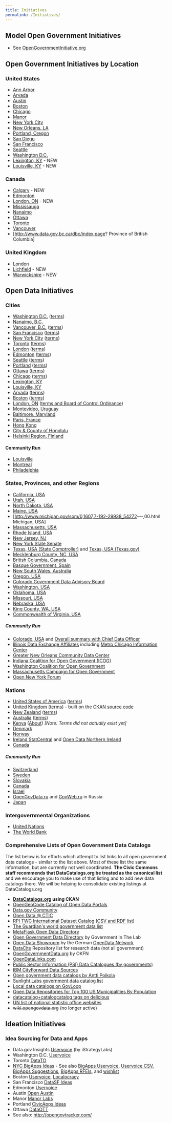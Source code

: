 ```yaml
---
title: Initiatives
permalink: /Initiatives/
---
```


Model Open Government Initiatives
---------------------------------

-   See [OpenGovernmentInitiative.org](http://opengovernmentinitiative.org)

Open Government Initiatives by Location
---------------------------------------

### United States

-   [Ann Arbor](/Ann_Arbor "wikilink")
-   [Arvada](/Arvada "wikilink")
-   [Austin](/Austin "wikilink")
-   [Boston](/Boston "wikilink")
-   [Chicago](/Chicago "wikilink")
-   [Manor](/Manor "wikilink")
-   [New York City](/New_York_City "wikilink")
-   [New Orleans, LA](/New_Orleans,_LA "wikilink")
-   [Portland, Oregon](/Portland,_Oregon "wikilink")
-   [San Diego](/San_Diego "wikilink")
-   [San Francisco](/San_Francisco "wikilink")
-   [Seattle](/Seattle "wikilink")
-   [Washington D.C.](/Washington_D.C. "wikilink")
-   [Lexington, KY](/Lexington,_KY "wikilink") - NEW
-   [Louisville, KY](/Louisville,_KY "wikilink") - NEW

### Canada

-   [Calgary](/Calgary "wikilink") - NEW
-   [Edmonton](/Edmonton "wikilink")
-   [London, ON](/London,_ON "wikilink") - NEW
-   [Mississauga](/Mississauga "wikilink")
-   [Nanaimo](/Nanaimo "wikilink")
-   [Ottawa](/Ottawa "wikilink")
-   [Toronto](/Toronto "wikilink")
-   [Vancouver](/Vancouver "wikilink")
-   [<http://www.data.gov.bc.ca/dbc/index.page>? Province of British Columbia]

### United Kingdom

-   [London](/London "wikilink")
-   [Lichfield](/Lichfield "wikilink") - NEW
-   [Warwickshire](/Warwickshire "wikilink") - NEW

Open Data Initiatives
---------------------

### Cities

-   [Washington D.C.](http://data.octo.dc.gov/) ([terms](http://data.octo.dc.gov/TermsOfUse.aspx))
-   [Nanaimo, B.C.](http://www.nanaimo.ca/datafeeds/)
-   [Vancouver, B.C.](http://data.vancouver.ca/) ([terms](http://data.vancouver.ca/termsOfUse.htm))
-   [San Francisco](http://datasf.org/) ([terms](http://datasf.org/page.php?page=TOU))
-   [New York City](http://nyc.gov/html/datamine/html/home/home.shtml) ([terms](http://www.nyc.gov/html/datamine/html/terms/terms.shtml))
-   [Toronto](http://toronto.ca/open) ([terms](http://www.toronto.ca/open/terms.htm))
-   [London](http://data.london.gov.uk/) ([terms](http://data.london.gov.uk/datastore/terms-and-conditions))
-   [Edmonton](http://data.edmonton.ca/) ([terms](http://www.edmonton.ca/city_government/open_data/open-data-terms-of-use.aspx))
-   [Seattle](http://data.seattle.gov/) ([terms](http://data.seattle.gov/data-policy))
-   [Portland](http://civicapps.org/datasets) ([terms](http://civicapps.org/about/data-policy))
-   [Ottawa](http://ottawa.ca/online_services/opendata/info/index_en.html) ([terms](http://cupwd01/online_services/opendata/terms_en.html))
-   [Chicago](http://data.cityofchicago.org/) ([terms](http://www.cityofchicago.org/city/en/narr/foia/data_disclaimer.html))
-   [Lexington, KY](http://data.lexingtonky.gov/)
-   [Louisville, KY](http://data.louisvilleky.gov/)
-   [Arvada](http://arvada.org/opendata/) ([terms](http://arvada.org/about-arvada/city-terms-and-conditions-of-use/))
-   [Boston](http://www.cityofboston.gov/mis/databoston/data.aspx) ([terms](http://www.cityofboston.gov/mis/databoston/data_disclaimer.asp))
-   [London, ON](http://www.opendatalondon.ca/) ([terms and Board of Control Ordinance](http://wiki.openmuni.org/File:City-of-London-Open-Data-Initiative.pdf))
-   [Montevideo, Uruguay](http://translate.google.com/translate?js=n&prev=_t&hl=en&ie=UTF-8&layout=2&eotf=1&sl=es&tl=en&u=http:%2F%2Fwww.imm.gub.uy%2Fnode%2F13757)
-   [Baltimore, Maryland](http://data.baltimorecity.gov/)
-   [Paris, France](http://opendata.paris.fr/opendata)
-   [Hong Kong](http://www.gov.hk/en/theme/psi/datadownload/)
-   [City & County of Honolulu](http://can-do.honolulu.gov/)
-   [Helsinki Region, Finland](http://www.hri.fi/en/)

#### Community Run

-   [Louisville](http://civicdataalliance.org/)
-   [Montreal](http://montrealouvert.net)
-   [Philadelphia](http://opendataphilly.org/)

### States, Provinces, and other Regions

-   [California, USA](http://data.ca.gov)
-   [Utah, USA](http://www.utah.gov/data/)
-   [North Dakota, USA](http://www.nd.gov/gis/)
-   [Maine, USA](http://www.maine.gov/cgi-bin/data/index.pl)
-   [<http://www.michigan.gov/som/0,1607,7-192-29938_54272>---,00.html Michigan, USA]
-   [Massachusetts, USA](https://wiki.state.ma.us/confluence/display/data/Data+Catalog)
-   [Rhode Island, USA](http://www.ri.gov/data/)
-   [New Jersey, NJ](http://www.nj.gov/transparency/)
-   [New York State Senate](http://www.nysenate.gov/opendata)
-   [Texas, USA (State Comptroller)](http://www.texastransparency.org/opendata/catalog.php) and [Texas, USA (Texas.gov)](http://www.texas.gov/en/Connect/Pages/open-data.aspx)
-   [Mecklenburg County, NC, USA](http://dwexternal.co.mecklenburg.nc.us/ids/Nav_Reports.aspx/)
-   [British Columbia, Canada](http://data.gov.bc.ca/)
-   [Basque Government, Spain](http://opendata.euskadi.net/w79-home/es/)
-   [New South Wales, Australia](http://www.data.nsw.gov.au/catalogue)
-   [Oregon, USA](http://data.oregon.gov/)
-   [Colorado Government Data Advisory Board](http://www.colorado.gov/cs/Satellite/OIT-EADG/CBON/1251579896288)
-   [Washington, USA](http://data.wa.gov/)
-   [Oklahoma, USA](http://www.ok.gov/about/data.html)
-   [Missouri, USA](http://www.mo.gov/data/)
-   [Nebraska, USA](http://www.nebraska.gov/data/)
-   [King County, WA, USA](http://www.datakc.org/)
-   [Commonwealth of Virginia, USA](http://datapoint.apa.virginia.gov/)

##### Community Run

-   [Colorado, USA](http://coloradoopendata.org/) and [Overall summary with Chief Data Officer](http://govfresh.com/2010/07/colorado-chief-data-officer-discusses-new-role-and-open-data/)
-   [Illinois Data Exchange Affiliates](http://data.cmap.illinois.gov/chidataexchange.net/idea_partners.htm) including [Metro Chicago Information Center](http://mcic3.mcfol.org/)
-   [Greater New Orleans Community Data Center](http://www.gnocdc.org/)
-   [Indiana Coalition for Open Government (ICOG)](http://www.indianacog.org/main.php)
-   [Washington Coalition for Open Government](http://www.washingtoncog.org/)
-   [Massachusetts Campaign for Open Government](http://www.maopengov.org/)
-   [Open New York Forum](http://opennyforum.org/)

### Nations

-   [United States of America](http://www.data.gov/) ([terms](http://www.data.gov/datapolicy))
-   [United Kingdom](http://data.gov.uk/) ([terms](http://data.gov.uk/terms-conditions)) - built on the [CKAN source code](http://www.knowledgeforge.net/ckan/trac/#CodeandDocs)
-   [New Zealand](http://www.data.govt.nz/) ([terms](http://www.data.govt.nz/terms-of-use))
-   [Australia](http://data.australia.gov.au/) ([terms](http://www.australia.gov.au/about/terms-of-use))
-   [Kenya](http://www.opendata.go.ke/) ([About](http://www.opendata.go.ke/index.php?option=com_content&view=article&id=66&Itemid=53)) *[Note: Terms did not actually exist yet]*
-   [Denmark](http://digitaliser.dk/ressourcer)
-   [Norway](http://data.norge.no/)
-   [Ireland StatCentral](http://www.statcentral.ie/) and [Open Data Northern Ireland](http://www.opendatani.info/index.html)
-   [Canada](http://data.gc.ca)

##### Community Run

-   [Switzerland](http://opendata.ch/)
-   [Sweden](http://www.opengov.se/)
-   [Slovakia](http://datanest.fair-play.sk/pages/index)
-   [Canada](http://datadotgc.ca/)
-   [Israel](http://meida.org.il/)
-   [OpenGovData.ru](http://opengovdata.ru) and [GovWeb.ru](http://www.govweb.ru/) in Russia
-   [Japan](http://openlabs.go.jp/)

### Intergovernmental Organizations

-   [United Nations](http://data.un.org/)
-   [The World Bank](http://data.worldbank.org/)

### Comprehensive Lists of Open Government Data Catalogs

The list below is for efforts which attempt to list links to all open government data catalogs - similar to the list above. Most of these list the same information, but are currently not well coordinated. **The Civic Commons staff recommends that DataCatalogs.org be treated as the canonical list** and we encourage you to make use of that listing and to add new data catalogs there. We will be helping to consolidate existing listings at DataCatalogs.org

-   **[DataCatalogs.org](http://DataCatalogs.org) using CKAN**
-   [OpenGeoCode Catalog of Open Data Portals](http://www.opengeocode.org/opendata/)
-   [Data.gov Community](http://www.data.gov/opendatasites)
-   [Open Data @ CTIC](http://datos.fundacionctic.org/sandbox/catalog/faceted/)
-   [RPI TWC International Dataset Catalog](http://logd.tw.rpi.edu/demo/international_dataset_catalog_search) ([CSV and RDF list](http://logd.tw.rpi.edu/demo/list_international_dataset_catalogs))
-   [The Guardian's world government data list](http://www.guardian.co.uk/world-government-data)
-   [MetaFlask Open Data Directory](http://open.mflask.com/)
-   [Open Government Data Directory](http://govinthelab.com/open-data-directory/) by Government In The Lab
-   [Open Data Showroom](http://www.opendata-showroom.org/) by the German [OpenData Network](http://opendata-network.org/)
-   [DataCite](http://datacite.org/repolist) Repository list for research data (not all government)
-   [OpenGovernmentData.org](http://opengovernmentdata.org/catalogues/) by OKFN
-   [OpenDataLinks.com](http://opendatalinks.com/)
-   [Public Sector Information (PSI) Data Catalogues (by governments)](http://www.epsiplatform.eu/psi_data_catalogues/public_sector_information_psi_data_catalogues_by_governments_direct_access_to_data)
-   [IBM CityForward Data Sources](http://cityforward.org/wps/wcm/connect/cityforward_en_us/city+forward/about/data+catalog/data+catalog+table+content)
-   [Open government data catalogs by Antti Poikola](http://apoikola.wordpress.com/2010/01/23/open-government-data-catalogs)
-   [Sunlight Labs government data catalog list](http://wiki.sunlightlabs.com/Government_data_catalogs)
-   [Local data catalogs on GovLoop](http://data.govloop.com/dataset/List-of-City-wide-Data-sites/agy9-zcn8)
-   [Open Data Repositories for Top 100 US Municipalities By Population](https://docs.google.com/spreadsheet/ccc?key=0AvhCR45JhXtPdHBDeFpwTzVCUEQ5eGs5M29fenNHdXc#gid=1)
-   [datacatalog+catalogcatalog tags on delicious](http://delicious.com/tag/datacatalog+catalogcatalog)
-   [UN list of national statistic office websites](http://unstats.un.org/unsd/methods/inter-natlinks/sd_natstat.asp)
-   ~~wiki.opengovdata.org~~ (no longer active)

Ideation Initiatives
--------------------

### Idea Sourcing for Data and Apps

-   Data.gov Insights [Uservoice](http://apps09.uservoice.com/forums/20267-data-dot-gov) (by iStrategyLabs)
-   Washington D.C. [Uservoice](http://apps09.uservoice.com/forums/17582-dc-wide)
-   Toronto [DataTO](http://www.datato.org/)
-   [NYC BigApps Ideas](http://ideas.nycbigapps.com/) - See also [BigApps Uservoice](http://apps09.uservoice.com/forums/22069-nyc-big-apps-ideas), [Uservoice CSV](http://open-government-nyc.googlegroups.com/web/uservoice-ideas-apps09-1.xls?gda=fNVi6U4AAAAmmgzxQTulHnvneBDpPi8_IjEduNJBxt_PYG2OOymXhlOURNqJXlBuHCRcwaRYPsU5XIcm9WbdDWdGww5Q9CEI47Cl1bPl-23V2XOW7kn5sQ), [BigApps Suggestions](http://www.nycbigapps.com/suggest-data), [BigApps RFEIs](http://groups.google.com/group/open-government-nyc/web/nyc-data-for-apps-big-apps-rfei), and [wishlist](http://groups.google.com/group/open-government-nyc/web/nyc-data-set-wishlist)
-   Boston [Uservoice](http://opengovboston.uservoice.com/forums/41326-general), [Localocracy](http://www.localocracy.com/)
-   San Francisco [DataSF Ideas](http://datasf.org/ideas/index.php)
-   Edmonton [Uservoice](http://yegdata.uservoice.com/)
-   Austin [Open Austin](http://openaustin.ideascale.com/)
-   Manor [Manor Labs](http://www.manorlabs.org/)
-   Portland [CivicApps Ideas](http://civicapps.org/ideas)
-   Ottawa [DataOTT](http://www.dataott.org/app/)
-   See also: <http://opengovtracker.com/>
